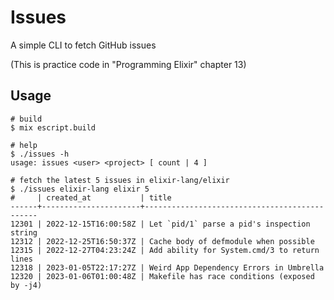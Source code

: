 # Issues

A simple CLI to fetch GitHub issues

(This is practice code in "Programming Elixir" chapter 13)

## Usage

```
# build
$ mix escript.build

# help
$ ./issues -h
usage: issues <user> <project> [ count | 4 ]

# fetch the latest 5 issues in elixir-lang/elixir
$ ./issues elixir-lang elixir 5
#     | created_at           | title
------+----------------------+----------------------------------------------
12301 | 2022-12-15T16:00:58Z | Let `pid/1` parse a pid's inspection string
12312 | 2022-12-25T16:50:37Z | Cache body of defmodule when possible
12315 | 2022-12-27T04:23:24Z | Add ability for System.cmd/3 to return lines
12318 | 2023-01-05T22:17:27Z | Weird App Dependency Errors in Umbrella
12320 | 2023-01-06T01:00:48Z | Makefile has race conditions (exposed by -j4)
```
